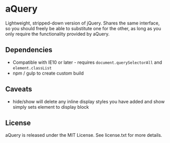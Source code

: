# aQuery

Lightweight, stripped-down version of jQuery. Shares the same interface, so you should freely be able to substitute one for the other, as long as you only require the functionality provided by aQuery.

## Dependencies

* Compatible with IE10 or later - requires `document.querySelectorAll` and `element.classList`
* npm / gulp to create custom build

## Caveats

* hide/show will delete any inline display styles you have added and show simply sets element to display block

## License

aQuery is released under the MIT License. See license.txt for more details.